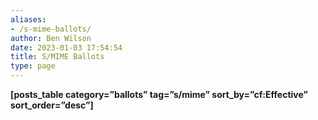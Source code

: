 ```yaml
---
aliases:
- /s-mime-ballots/
author: Ben Wilson
date: 2023-01-03 17:54:54
title: S/MIME Ballots
type: page
---
```


**\[posts_table category=”ballots” tag=”s/mime” sort_by=”cf:Effective” sort_order=”desc”\]**